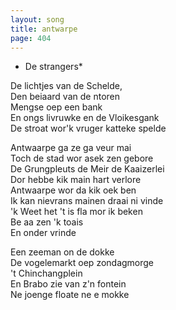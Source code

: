 ```yaml
---
layout: song
title: antwarpe
page: 404
---
```


* De strangers*  

De lichtjes van de Schelde,  
Den beiaard van de ntoren  
Mengse oep een bank  
En ongs livruwke en de Vloikesgank  
De stroat wor'k vruger katteke spelde  

Antwaarpe ga ze ga veur mai  
Toch de stad wor asek zen gebore  
De Grungpleuts de Meir de Kaaizerlei  
Dor hebbe kik main hart verlore  
Antwaarpe wor da kik oek ben  
Ik kan nievrans mainen draai ni vinde  
'k Weet het 't is fla mor ik beken  
Be aa zen 'k toais  
En onder vrinde  

Een zeeman on de dokke  
De vogelemarkt oep zondagmorge  
't Chinchangplein  
En Brabo zie van z'n fontein  
Ne joenge floate ne e mokke  

